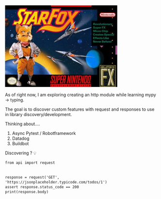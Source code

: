 
![StarFox](https://github.com/teaglebuilt/starfox/raw/master/StarFox.jpg "StarFox")


As of right now, I am exploring creating an http module while learning mypy -> typing.

The goal is to discover custom features with request and responses to use in library discovery/development.

Thinking about....

1. Async Pytest / Robotframework
2. Datadog
3. Buildbot

Discovering ?  :bulb:


```
from api import request


response = request('GET', 'https://jsonplaceholder.typicode.com/todos/1')
assert response.status_code == 200
print(response.body)
```